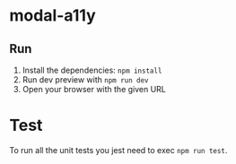 # modal-a11y

## Run

1. Install the dependencies: `npm install`
2. Run dev preview with `npm run dev`
3. Open your browser with the given URL

# Test

To run all the unit tests you jest need to exec `npm run test`.

